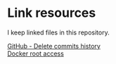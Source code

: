 # Link resources
I keep linked files in this repository.  

[GitHub - Delete commits history](https://gist.github.com/nilforooshan/fcc76b3667d78065a4d8cc9c997f70cc "GitHub - Delete commits history")  
[Docker root access](https://gist.github.com/nilforooshan/dddffb4eb13ae7a500246d6f482d615f "Docker root access")  
